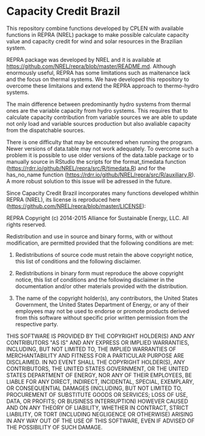 
# Capacity Credit Brazil

<!-- badges: start -->
<!-- badges: end -->

This repository combine functions developed by CPLEN with available functions in REPRA (NREL) package to make possible calculate capacity value and capacity credit for wind and solar resources in the Brazilian system. 

REPRA package was developed by NREL and it is available at  https://github.com/NREL/repra/blob/master/README.md. Although enormously useful, REPRA has some limitations such as maitenance lack and the focus on thermal systems. We have developed this repository to overcome these limitaions and extend the REPRA approach to thermo-hydro systems.

The main difference between predominantly hydro systems from thermal ones are the variable capacity from hydro systems. This requires that to calculate capacity contribution from variable sources we are able to update not only load and variable sources production but also avaliable capacity from the dispatchable sources.

There is one difficulty that may be encoutered when running the program. Newer versions of data.table may not work adequately. To overcome such a problem it is possible to use older versions of the data.table package or to manually source in RStudio the scripts for the format_timedata function (https://rdrr.io/github/NREL/repra/src/R/timedata.R) and for the has_no_name function (https://rdrr.io/github/NREL/repra/src/R/auxiliary.R). A more robust solution to this issue will be adressed in the future.

Since Capacity Credit Brazil incorporates many functions developed whithin REPRA (NREL), its license is reproduced here (https://github.com/NREL/repra/blob/master/LICENSE):


REPRA Copyright (c) 2014-2015 Alliance for Sustainable Energy, LLC. All rights reserved.

Redistribution and use in source and binary forms, with or without modification, are permitted provided that the following conditions are met:

1. Redistributions of source code must retain the above copyright notice, this list of conditions and the following disclaimer.

2. Redistributions in binary form must reproduce the above copyright notice, this list of conditions and the following disclaimer in the documentation and/or other materials provided with the distribution.

3. The name of the copyright holder(s), any contributors, the United States Government, the United States Department of Energy, or any of their employees may not be used to endorse or promote products derived from this software without specific prior written permission from the respective party.

THIS SOFTWARE IS PROVIDED BY THE COPYRIGHT HOLDER(S) AND ANY CONTRIBUTORS "AS IS" AND ANY EXPRESS OR IMPLIED WARRANTIES, INCLUDING, BUT NOT LIMITED TO, THE IMPLIED WARRANTIES OF MERCHANTABILITY AND FITNESS FOR A PARTICULAR PURPOSE ARE DISCLAIMED. IN NO EVENT SHALL THE COPYRIGHT HOLDER(S), ANY CONTRIBUTORS, THE UNITED STATES GOVERNMENT, OR THE UNITED STATES DEPARTMENT OF ENERGY, NOR ANY OF THEIR EMPLOYEES, BE LIABLE FOR ANY DIRECT, INDIRECT, INCIDENTAL, SPECIAL, EXEMPLARY, OR CONSEQUENTIAL DAMAGES (INCLUDING, BUT NOT LIMITED TO, PROCUREMENT OF SUBSTITUTE GOODS OR SERVICES; LOSS OF USE, DATA, OR PROFITS; OR BUSINESS INTERRUPTION) HOWEVER CAUSED AND ON ANY THEORY OF LIABILITY, WHETHER IN CONTRACT, STRICT LIABILITY, OR TORT (INCLUDING NEGLIGENCE OR OTHERWISE) ARISING IN ANY WAY OUT OF THE USE OF THIS SOFTWARE, EVEN IF ADVISED OF THE POSSIBILITY OF SUCH DAMAGE.


